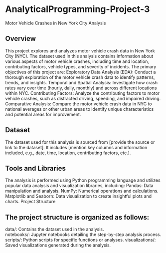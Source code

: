 # AnalyticalProgramming-Project-3
Motor Vehicle Crashes in New York City Analysis

## Overview
This project explores and analyzes motor vehicle crash data in New York City (NYC). The dataset used in this analysis contains information about various aspects of motor vehicle crashes, including time and location, contributing factors, vehicle types, and severity of incidents.
The primary objectives of this project are:
Exploratory Data Analysis (EDA): Conduct a thorough exploration of the motor vehicle crash data to identify patterns, trends, and insights.
Temporal and Spatial Analysis: Investigate how crash rates vary over time (hourly, daily, monthly) and across different locations within NYC.
Contributing Factors: Analyze the contributing factors to motor vehicle crashes, such as distracted driving, speeding, and impaired driving.
Comparative Analysis: Compare the motor vehicle crash data in NYC to national averages or other urban areas to identify unique characteristics and potential areas for improvement.

## Dataset
The dataset used for this analysis is sourced from [provide the source or link to the dataset]. It includes [mention key columns and information included, e.g., date, time, location, contributing factors, etc.].

## Tools and Libraries
The analysis is performed using Python programming language and utilizes popular data analysis and visualization libraries, including:
Pandas: Data manipulation and analysis.
NumPy: Numerical operations and calculations.
Matplotlib and Seaborn: Data visualization to create insightful plots and charts.
Project Structure

## The project structure is organized as follows:
data/: Contains the dataset used in the analysis.<br>
notebooks/: Jupyter notebooks detailing the step-by-step analysis process.
scripts/: Python scripts for specific functions or analyses.
visualizations/: Saved visualizations generated during the analysis.
